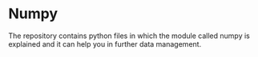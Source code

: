 # Numpy
The repository contains python files in which the module called numpy is explained and it can help you in further data management.
